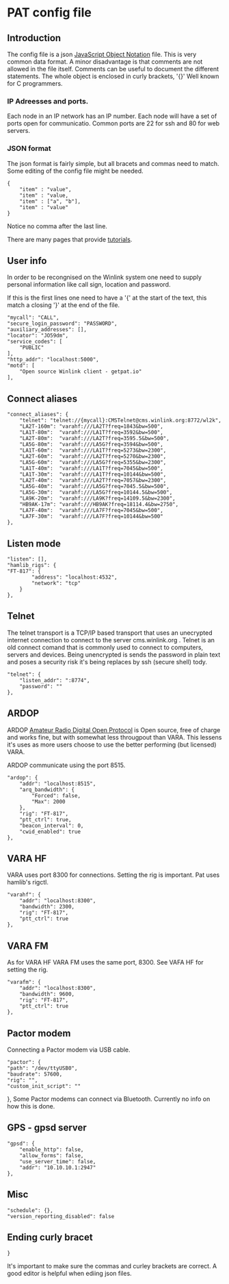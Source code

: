 # PAT config file

## Introduction
The config file is a json
[JavaScript Object Notation](https://en.wikipedia.org/wiki/JSON) file.
This is very common data format. A minor disadvantage is that comments are
not allowed in the file itself. Comments can be useful to document the 
different statements.  The whole object is enclosed in curly brackets, '{}'
Well known for C programmers. 
			   
### IP Adreesses and ports.
Each node in an IP network has an IP number. Each node will have a set of ports open
for communicatio. Common ports are 22 for ssh and 80 for web servers.

### JSON format
The json format is fairly simple, but all bracets and commas need to match.
Some editing of the config file might be needed.
```
{
	"item" : "value",
	"item" : "value,
	"item" : ["a", "b"],
	"item" : "value"
}
```
Notice no comma after the last line. 

There are many pages that provide [tutorials](https://www.w3schools.com/js/js_json_intro.asp).


## User info
In order to be recongnised on the Winlink system one need to supply
personal information like call sign, location and password.

If this is the first lines one need to have a '{' at the start of the text,
this match a closing '}' at the end of the file. 

    "mycall": "CALL",
    "secure_login_password": "PASSWORD",
    "auxiliary_addresses": [],
    "locator": "JO59dm",
    "service_codes": [
        "PUBLIC"
    ],
    "http_addr": "localhost:5000",
    "motd": [
        "Open source Winlink client - getpat.io"
    ],

## Connect aliases 

    "connect_aliases": {
        "telnet": "telnet://{mycall}:CMSTelnet@cms.winlink.org:8772/wl2k",
		"LA2T-160m": "varahf:///LA2T?freq=1843&bw=500",
        "LA1T-80m":  "varahf:///LA1T?freq=3592&bw=500",
        "LA2T-80m":  "varahf:///LA2T?freq=3595.5&bw=500",
        "LA5G-80m":  "varahf:///LA5G?freq=3594&bw=500",
        "LA1T-60m":  "varahf:///LA1T?freq=5273&bw=2300",
        "LA2T-60m":  "varahf:///LA2T?freq=5270&bw=2300",
        "LA5G-60m":  "varahf:///LA5G?freq=5355&bw=2300",
        "LA1T-40m":  "varahf:///LA1T?freq=7045&bw=500",
        "LA1T-30m":  "varahf:///LA1T?freq=10144&bw=500",
        "LA2T-40m":  "varahf:///LA2T?freq=7057&bw=2300",
        "LA5G-40m":  "varahf:///LA5G?freq=7045.5&bw=500",
        "LA5G-30m":  "varahf:///LA5G?freq=10144.5&bw=500",
        "LA9K-20m":  "varahf:///LA9K?freq=14109.5&bw=2300",
        "HB9AK-17m": "varahf:///HB9AK?freq=18114.4&bw=2750",
        "LA7F-40m":  "varahf:///LA7F?freq=7045&bw=500",
        "LA7F-30m":  "varahf:///LA7F?freq=10144&bw=500"
    },
## Listen mode 	

    "listen": [],
    "hamlib_rigs": {
    "FT-817": {
            "address": "localhost:4532",
            "network": "tcp"
        }
    },
	
## Telnet
The telnet transport is a TCP/IP based transport that uses an unecrypted 
internet connection to connect to the server cms.winlink.org . Telnet is
an old connect comand that is commonly used to connect to computers, servers
and devices. Being unencrypted is sends the password in plain text and poses
a security risk it's being replaces by ssh (secure shell) tody.

    "telnet": {
        "listen_addr": ":8774",
        "password": ""
    },
## ARDOP
ARDOP [Amateur Radio Digital Open Protocol](https://github.com/hamarituc/ardop) 
is Open source, free of charge and works fine, but with somewhat less througpout
than VARA. This lessens it's uses as more users choose to use the better 
performing (but licensed) VARA.

ARDOP communicate using the port 8515. 

    "ardop": {
        "addr": "localhost:8515",
        "arq_bandwidth": {
            "Forced": false,
            "Max": 2000
        },
        "rig": "FT-817",
        "ptt_ctrl": true,
        "beacon_interval": 0,
        "cwid_enabled": true
    },
	
## VARA HF
VARA uses port 8300 for connections. Setting the 
rig is important. Pat uses hamlib's rigctl. 

	"varahf": {
        "addr": "localhost:8300",
        "bandwidth": 2300,
        "rig": "FT-817",
        "ptt_ctrl": true
    },
## VARA FM	
As for VARA HF VARA FM uses the same port, 8300. See VAFA HF 
for setting the rig.

    "varafm": {
        "addr": "localhost:8300",
        "bandwidth": 9600,
        "rig": "FT-817",
        "ptt_ctrl": true
    },
	
## Pactor modem
Connecting a Pactor modem via USB cable. 

	"pactor": {
    "path": "/dev/ttyUSB0",
    "baudrate": 57600,
    "rig": "",
    "custom_init_script": ""
  },
Some Pactor modems can connect via Bluetooth. Currently no info on how this is done.
	
## GPS - gpsd server	

    "gpsd": {
        "enable_http": false,
        "allow_forms": false,
        "use_server_time": false,
        "addr": "10.10.10.1:2947"
    },
	
	
## Misc

    "schedule": {},
    "version_reporting_disabled": false

## Ending curly bracet 
```
}
```

It's important to make sure the commas and curley brackets are correct. 
A good editor is helpful when ediing json files.
